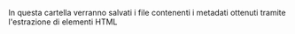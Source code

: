 In questa cartella verranno salvati i file contenenti i metadati ottenuti tramite l'estrazione di elementi HTML